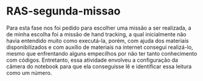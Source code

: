 # RAS-segunda-missao
Para esta fase nos foi pedido para escolher uma missão a ser realizada, a de minha escolha foi a missão de hand tracking, a qual inicialmente não havia entendido muito como executá-la, porém, com ajuda dos materiais disponibilizados e com auxílio de materiais na internet consegui realizá-lo, mesmo que enfrentando alguns empecilhos por não ter tanto conhecimento com códigos. Entretanto, essa atividade envolveu a configuração da câmera do notebook para que ela conseguisse lê e identificar essa leitura como um número. 

